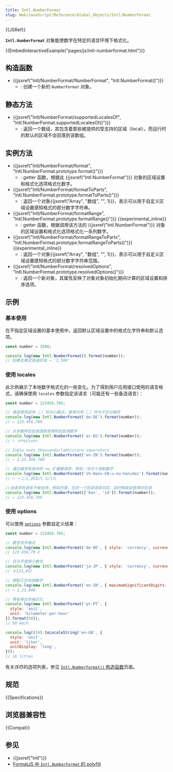 ```yaml
---
title: Intl.NumberFormat
slug: Web/JavaScript/Reference/Global_Objects/Intl/NumberFormat
---
```


{{JSRef}}

**`Intl.NumberFormat`** 对象能使数字在特定的语言环境下格式化。

{{EmbedInteractiveExample("pages/js/intl-numberformat.html")}}

## 构造函数

- {{jsxref("Intl/NumberFormat/NumberFormat", "Intl.NumberFormat()")}}
  - : 创建一个新的 `NumberFormat` 对象。

## 静态方法

- {{jsxref("Intl/NumberFormat/supportedLocalesOf", "Intl.NumberFormat.supportedLocalesOf()")}}
  - : 返回一个数组，其包含着那些被提供的受支持的区域（local），而运行时的默认的区域不会回落到该数组。

## 实例方法

- {{jsxref("Intl/NumberFormat/format", "Intl.NumberFormat.prototype.format()")}}
  - : getter 函数，根据此 {{jsxref("Intl.NumberFormat")}} 对象的区域设置和格式化选项格式化数字。
- {{jsxref("Intl/NumberFormat/formatToParts", "Intl.NumberFormat.prototype.formatToParts()")}}
  - : 返回一个对象{{jsxref("Array", "数组", "", 1)}}，表示可以用于自定义区域设置感知格式的部分数字字符串。
- {{jsxref("Intl/NumberFormat/formatRange", "Intl.NumberFormat.prototype.formatRange()")}} {{experimental_inline}}
  - : getter 函数，根据调用该方法的 {{jsxref("Intl.NumberFormat")}} 对象的区域设置和格式化选项格式化一系列数字。
- {{jsxref("Intl/NumberFormat/formatRangeToParts", "Intl.NumberFormat.prototype.formatRangeToParts()")}} {{experimental_inline}}
  - : 返回一个对象{{jsxref("Array", "数组", "", 1)}}，表示可以用于自定义区域设置感知格式的部分数字字符串范围。
- {{jsxref("Intl/NumberFormat/resolvedOptions", "Intl.NumberFormat.prototype.resolvedOptions()")}}
  - : 返回一个新对象，其属性反映了对象对象初始化期间计算的区域设置和排序选项。

## 示例

### 基本使用

在不指定区域设置的基本使用中，返回默认区域设置中的格式化字符串和默认选项。

```js
const number = 3500;

console.log(new Intl.NumberFormat().format(number));
// 如果在美式英语区域 → '3,500'
```

### 使用 locales

此示例展示了本地数字格式化的一些变化。为了得到用户应用接口使用的语言格式，请确保使用 `locales` 参数指定该语言（可能还有一些备选语言）：

```js
const number = 123456.789;

// 德语使用逗号（,）作为小数点，使用句号（.）作为千位分隔符
console.log(new Intl.NumberFormat('de-DE').format(number));
// → 123.456,789

// 大多数阿拉伯语国家使用阿拉伯语数字
console.log(new Intl.NumberFormat('ar-EG').format(number));
// → ١٢٣٤٥٦٫٧٨٩

// India uses thousands/lakh/crore separators
console.log(new Intl.NumberFormat('en-IN').format(number));
// → 1,23,456.789

// 通过编号系统中的 nu 扩展键请求，例如：中文十进制数字
console.log(new Intl.NumberFormat('zh-Hans-CN-u-nu-hanidec').format(number));
// → 一二三,四五六.七八九

//当请求的语言不被支持，例如巴里，包含一个回滚语言印尼，这时候就会使用印尼语
console.log(new Intl.NumberFormat(['ban', 'id']).format(number));
// → 123.456,789
```

### 使用 options

可以使用 [`options`](/zh-CN/docs/Web/JavaScript/Reference/Global_Objects/Intl/NumberFormat/NumberFormat#options) 参数自定义结果：

```js
const number = 123456.789;

// 要求货币格式
console.log(new Intl.NumberFormat('de-DE', { style: 'currency', currency: 'EUR' }).format(number));
// 123.456,79 €

// 日元不使用小数位
console.log(new Intl.NumberFormat('ja-JP', { style: 'currency', currency: 'JPY' }).format(number));
// ￥123,457

// 限制三位有效数字
console.log(new Intl.NumberFormat('en-IN', { maximumSignificantDigits: 3 }).format(number));
// → 1,23,000

// 带有单位的格式化
console.log(new Intl.NumberFormat('pt-PT', {
  style: 'unit',
  unit: 'kilometer-per-hour'
}).format(50));
// 50 km/h

console.log((16).toLocaleString('en-GB', {
  style: 'unit',
  unit: 'liter',
  unitDisplay: 'long',
}));
// 16 litres
```

有关详尽的选项列表，参见 [`Intl.NumberFormat()` 构造函数](/zh-CN/docs/Web/JavaScript/Reference/Global_Objects/Intl/NumberFormat/NumberFormat#options)页面。

## 规范

{{Specifications}}

## 浏览器兼容性

{{Compat}}

## 参见

- {{jsxref("Intl")}}
- [FormatJS 中 `Intl.NumberFormat` 的 polyfill](https://formatjs.io/docs/polyfills/intl-numberformat/)
